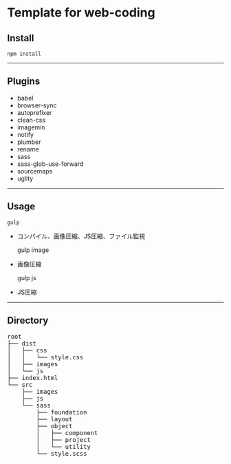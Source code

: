 
# Template for web-coding

## Install
    npm install
___

## Plugins
- babel
- browser-sync
- autoprefixer
- clean-css
- imagemin
- notify
- plumber
- rename
- sass
- sass-glob-use-forward
- sourcemaps
- uglity
___

## Usage
    gulp
- コンパイル、画像圧縮、JS圧縮、ファイル監視

    gulp image
- 画像圧縮

    gulp js
- JS圧縮
___

## Directory
<pre>
root
├── dist
│   ├── css
│   │   └── style.css
│   ├── images
│   └── js
├── index.html
└── src
    ├── images
    ├── js
    └── sass
        ├── foundation
        ├── layout
        ├── object
        │   ├── component
        │   ├── project
        │   └── utility
        └── style.scss
</pre>